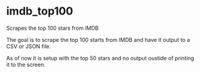 # imdb_top100
Scrapes the top 100 stars from IMDB


The goal is to scrape the top 100 starts from IMDB and have it output to a CSV or JSON file.

As of now it is setup with the top 50 stars and no output oustide of printing it to the screen.
